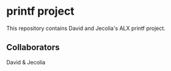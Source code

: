 # printf project
This repository contains David and Jecolia's ALX printf project.

## Collaborators
David & Jecolia
